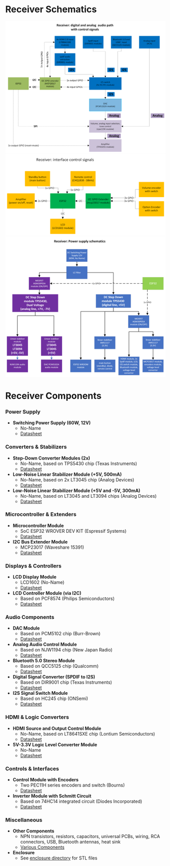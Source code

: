 # Receiver Schematics
![Receiver Audio Path Schematic](receiver/receiver_audio_path.png)
![Receiver User Interface Schematic](receiver/receiver_interface_control_signals.png)
![Receiver Power Supply Schematic](receiver/receiver_power_supply_schematics.png)


# Receiver Components

### Power Supply
- **Switching Power Supply (60W, 12V)**
  - No-Name
  - [Datasheet](receiver/power_supply.pdf)

### Converters & Stabilizers
- **Step-Down Converter Modules (2x)**
  - No-Name, based on TPS5430 chip (Texas Instruments)
  - [Datasheet](receiver/step_down_converter.pdf)
- **Low-Noise Linear Stabilizer Module (+5V, 500mA)**
  - No-Name, based on 2x LT3045 chip (Analog Devices)
  - [Datasheet](receiver/lt3045_stabilizer.pdf)
- **Low-Noise Linear Stabilizer Module (+5V and -5V, 300mA)**
  - No-Name, based on LT3045 and LT3094 chips (Analog Devices)
  - [Datasheet](receiver/lt3045_lt3094_stabilizer.pdf)

### Microcontroller & Extenders
- **Microcontroller Module**
  - SoC ESP32 WROVER DEV KIT (Espressif Systems)
  - [Datasheet](receiver/esp32_wrover.pdf)
- **I2C Bus Extender Module**
  - MCP23017 (Waveshare 15391)
  - [Datasheet](receiver/mcp23017.pdf)

### Displays & Controllers
- **LCD Display Module**
  - LCD1602 (No-Name)
  - [Datasheet](receiver/lcd1602.pdf)
- **LCD Controller Module (via I2C)**
  - Based on PCF8574 (Philips Semiconductors)
  - [Datasheet](receiver/pcf8574.pdf)

### Audio Components
- **DAC Module**
  - Based on PCM5102 chip (Burr-Brown)
  - [Datasheet](receiver/pcm5102.pdf)
- **Analog Audio Control Module**
  - Based on NJW1194 chip (New Japan Radio)
  - [Datasheet](receiver/njw1194.pdf)
- **Bluetooth 5.0 Stereo Module**
  - Based on QCC5125 chip (Qualcomm)
  - [Datasheet](receiver/qcc5125.pdf)
- **Digital Signal Converter (SPDIF to I2S)**
  - Based on DIR9001 chip (Texas Instruments)
  - [Datasheet](receiver/dir9001.pdf)
- **I2S Signal Switch Module**
  - Based on HC245 chip (ONSemi)
  - [Datasheet](receiver/hc245.pdf)

### HDMI & Logic Converters
- **HDMI Source and Output Control Module**
  - No-Name, based on LT8641SXE chip (Lontium Semiconductors)
  - [Datasheet](receiver/lt8641sxe.pdf)
- **5V-3.3V Logic Level Converter Module**
  - No-Name
  - [Datasheet](receiver/logic_level_converter.pdf)

### Controls & Interfaces
- **Control Module with Encoders**
  - Two PEC11H series encoders and switch (Bourns)
  - [Datasheet](receiver/pec11h.pdf)
- **Inverter Module with Schmitt Circuit**
  - Based on 74HC14 integrated circuit (Diodes Incorporated)
  - [Datasheet](receiver/74hc14.pdf)

### Miscellaneous
- **Other Components**
  - NPN transistors, resistors, capacitors, universal PCBs, wiring, RCA connectors, USB, Bluetooth antennas, heat sink
  - [Various Components](receiver/miscellaneous_components.pdf)
- **Enclosure**
  - See [enclosure directory](../enclosure) for STL files


